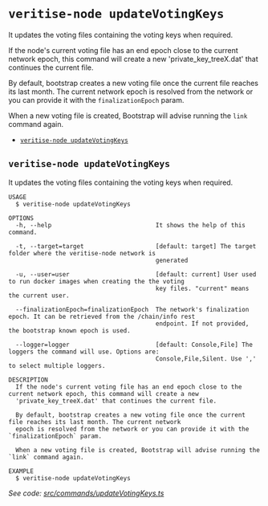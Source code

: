 `veritise-node updateVotingKeys`
================================

It updates the voting files containing the voting keys when required.

If the node's current voting file has an end epoch close to the current network epoch, this command will create a new 'private_key_treeX.dat' that continues the current file.

By default, bootstrap creates a new voting file once the current file reaches its last month. The current network epoch is resolved from the network or you can provide it with the `finalizationEpoch` param.

When a new voting file is created, Bootstrap will advise running the `link` command again.

* [`veritise-node updateVotingKeys`](#veritise-node-updatevotingkeys)

## `veritise-node updateVotingKeys`

It updates the voting files containing the voting keys when required.

```
USAGE
  $ veritise-node updateVotingKeys

OPTIONS
  -h, --help                             It shows the help of this command.

  -t, --target=target                    [default: target] The target folder where the veritise-node network is
                                         generated

  -u, --user=user                        [default: current] User used to run docker images when creating the the voting
                                         key files. "current" means the current user.

  --finalizationEpoch=finalizationEpoch  The network's finalization epoch. It can be retrieved from the /chain/info rest
                                         endpoint. If not provided, the bootstrap known epoch is used.

  --logger=logger                        [default: Console,File] The loggers the command will use. Options are:
                                         Console,File,Silent. Use ',' to select multiple loggers.

DESCRIPTION
  If the node's current voting file has an end epoch close to the current network epoch, this command will create a new 
  'private_key_treeX.dat' that continues the current file.

  By default, bootstrap creates a new voting file once the current file reaches its last month. The current network 
  epoch is resolved from the network or you can provide it with the `finalizationEpoch` param.

  When a new voting file is created, Bootstrap will advise running the `link` command again.

EXAMPLE
  $ veritise-node updateVotingKeys
```

_See code: [src/commands/updateVotingKeys.ts](https://github.com/veritise/veritise-node/blob/v1.1.9/src/commands/updateVotingKeys.ts)_
